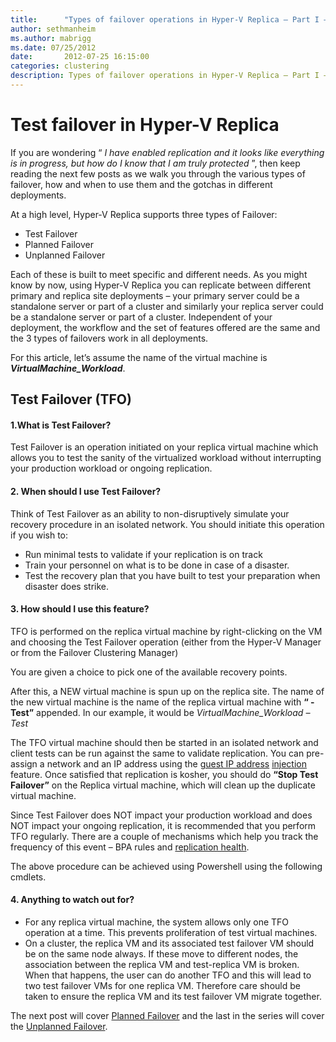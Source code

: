 ```yaml
---
title:      "Types of failover operations in Hyper-V Replica – Part I – Test Failover"
author: sethmanheim
ms.author: mabrigg
ms.date: 07/25/2012
date:       2012-07-25 16:15:00
categories: clustering
description: Types of failover operations in Hyper-V Replica – Part I – Test Failover
---
```

# Test failover in Hyper-V Replica

If you are wondering “ _I have enabled replication and it looks like everything is in progress, but how do I know that I am truly protected_ ”, then keep reading the next few posts as we walk you through the various types of failover, how and when to use them and the gotchas in different deployments.

At a high level, Hyper-V Replica supports three types of Failover:

  * Test Failover 
  * Planned Failover 
  * Unplanned Failover 



Each of these is built to meet specific and different needs. As you might know by now, using Hyper-V Replica you can replicate between different primary and replica site deployments – your primary server could be a standalone server or part of a cluster and similarly your replica server could be a standalone server or part of a cluster. Independent of your deployment, the workflow and the set of features offered are the same and the 3 types of failovers work in all deployments. 

For this article, let’s assume the name of the virtual machine is **_VirtualMachine_Workload_**.

## **Test Failover (TFO)**

#### **1.What** is Test Failover?

Test Failover is an operation initiated on your replica virtual machine which allows you to test the sanity of the virtualized workload without interrupting your production workload or ongoing replication.

#### **2\. When** should I use Test Failover?

Think of Test Failover as an ability to non-disruptively simulate your recovery procedure in an isolated network. You should initiate this operation if you wish to:

  * Run minimal tests to validate if your replication is on track 
  * Train your personnel on what is to be done in case of a disaster. 
  * Test the recovery plan that you have built to test your preparation when disaster does strike. 



#### **3\. How** should I use this feature? 

TFO is performed on the replica virtual machine by right-clicking on the VM and choosing the Test Failover operation (either from the Hyper-V Manager or from the Failover Clustering Manager)

You are given a choice to pick one of the available recovery points. 


After this, a NEW virtual machine is spun up on the replica site. The name of the new virtual machine is the name of the replica virtual machine with **“ - Test”** appended. In our example, it would be _VirtualMachine_Workload – Test_


The TFO virtual machine should then be started in an isolated network and client tests can be run against the same to validate replication. You can pre-assign a network and an IP address using the [guest IP address](https://techcommunity.microsoft.com/t5/virtualization/inject-ip-address-into-the-vm-during-failover/ba-p/381963) [injection](https://techcommunity.microsoft.com/t5/virtualization/inject-ip-address-into-the-vm-during-failover/ba-p/381963) feature. Once satisfied that replication is kosher, you should do **“Stop Test Failover”** on the Replica virtual machine, which will clean up the duplicate virtual machine. 

Since Test Failover does NOT impact your production workload and does NOT impact your ongoing replication, it is recommended that you perform TFO regularly. There are a couple of mechanisms which help you track the frequency of this event – BPA rules and [replication health](/virtualization/community/team-blog/2012/20120615-interpreting-replication-health-part-1).

The above procedure can be achieved using Powershell using the following cmdlets.


#### 4\. Anything to watch out for?

  * For any replica virtual machine, the system allows only one TFO operation at a time. This prevents proliferation of test virtual machines. 
  * On a cluster, the replica VM and its associated test failover VM should be on the same node always. If these move to different nodes, the association between the replica VM and test-replica VM is broken. When that happens, the user can do another TFO and this will lead to two test failover VMs for one replica VM. Therefore care should be taken to ensure the replica VM and its test failover VM migrate together. 


The next post will cover [Planned Failover](https://techcommunity.microsoft.com/t5/virtualization/types-of-failover-operations-in-hyper-v-replica-8211-part-ii/ba-p/381910) and the last in the series will cover the [Unplanned Failover](https://techcommunity.microsoft.com/t5/virtualization/types-of-failover-operations-in-hyper-v-replica-8211-part-iii/ba-p/381908).
